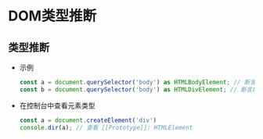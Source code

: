 # DOM类型推断

## 类型推断

  - 示例

    ```ts
    const a = document.querySelector('body') as HTMLBodyElement; // 断言成 body 元素
    const b = document.querySelector('body') as HTMLDivElement; // 断言成 div 元素

    ```

  - 在控制台中查看元素类型

    ```js
    const a = document.createElement('div')
    console.dir(a); // 查看 [[Prototype]]: HTMLElement

    ```
